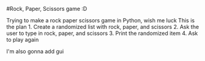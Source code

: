 #Rock, Paper, Scissors game :D

Trying to make a rock paper scissors game in Python, wish me luck This is the plan 1. Create a randomized list with rock, paper, and scissors 2. Ask the user to type in rock, paper, and scissors 3. Print the randomized item 4. Ask to play again

I'm also gonna add gui
